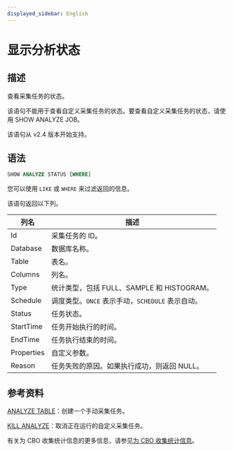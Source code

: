 ```yaml
---
displayed_sidebar: English
---
```


# 显示分析状态

## 描述

查看采集任务的状态。

该语句不能用于查看自定义采集任务的状态。要查看自定义采集任务的状态，请使用 SHOW ANALYZE JOB。

该语句从 v2.4 版本开始支持。

## 语法

```SQL
SHOW ANALYZE STATUS [WHERE]
```

您可以使用 `LIKE` 或 `WHERE` 来过滤返回的信息。

该语句返回以下列。

|**列名**|**描述**|
|---|---|
|Id|采集任务的 ID。|
|Database|数据库名称。|
|Table|表名。|
|Columns|列名。|
|Type|统计类型，包括 FULL、SAMPLE 和 HISTOGRAM。|
|Schedule|调度类型。`ONCE` 表示手动，`SCHEDULE` 表示自动。|
|Status|任务状态。|
|StartTime|任务开始执行的时间。|
|EndTime|任务执行结束的时间。|
|Properties|自定义参数。|
|Reason|任务失败的原因。如果执行成功，则返回 NULL。|

## 参考资料

[ANALYZE TABLE](../data-definition/ANALYZE_TABLE.md)：创建一个手动采集任务。

[KILL ANALYZE](../data-definition/KILL_ANALYZE.md)：取消正在运行的自定义采集任务。

有关为 CBO 收集统计信息的更多信息，请参见[为 CBO 收集统计信息](../../../using_starrocks/Cost_based_optimizer.md)。